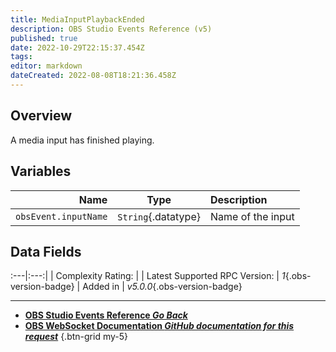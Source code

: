 ```yaml
---
title: MediaInputPlaybackEnded
description: OBS Studio Events Reference (v5)
published: true
date: 2022-10-29T22:15:37.454Z
tags: 
editor: markdown
dateCreated: 2022-08-08T18:21:36.458Z
---
```


## Overview
A media input has finished playing.

## Variables
Name | Type | Description | 
----:|:----:|:------------|
`obsEvent.inputName` | `String`{.datatype} | Name of the input

## Data Fields
:---|:---:|
| Complexity Rating: | <span class="stars stars--2"></span>
| Latest Supported RPC Version: | *1*{.obs-version-badge}
| Added in | *v5.0.0*{.obs-version-badge}

---

- [<i class="mdi mdi-chevron-left"></i>**OBS Studio Events Reference *Go Back***](/Broadcasters/OBS/Events)
- [<i class="mdi mdi-github"></i> **OBS WebSocket Documentation *GitHub documentation for this request***](https://github.com/obsproject/obs-websocket/blob/master/docs/generated/protocol.md#mediainputplaybackended)
{.btn-grid my-5}